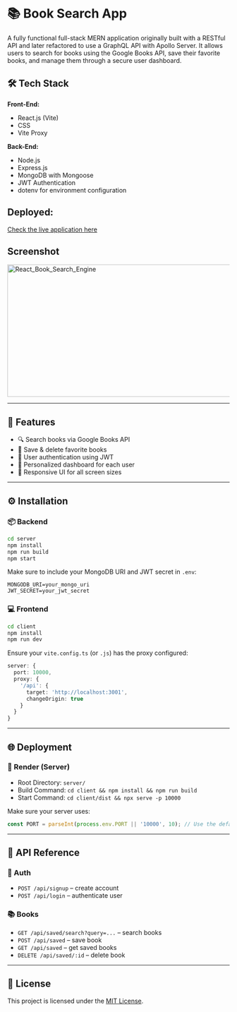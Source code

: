 
# 📚 Book Search App

A fully functional full-stack MERN application originally built with a RESTful API and later refactored to use a GraphQL API with Apollo Server. It allows users to search for books using the Google Books API, save their favorite books, and manage them through a secure user dashboard.

## 🛠️ Tech Stack

**Front-End:**
- React.js (Vite)
- CSS
- Vite Proxy

**Back-End:**
- Node.js
- Express.js
- MongoDB with Mongoose
- JWT Authentication
- dotenv for environment configuration

## Deployed:
[Check the live application here](https://book-search-app-ft8h.onrender.com)


## Screenshot
  <img src="./client/public/Home.png" alt="React_Book_Search_Engine" width="600" height="300">

---

## 🚀 Features

- 🔍 Search books via Google Books API
- 💾 Save & delete favorite books
- 🔐 User authentication using JWT
- 👤 Personalized dashboard for each user
- 📱 Responsive UI for all screen sizes

---

## ⚙️ Installation

### 📦 Backend

```bash
cd server
npm install
npm run build
npm start
```

Make sure to include your MongoDB URI and JWT secret in `.env`:

```
MONGODB_URI=your_mongo_uri
JWT_SECRET=your_jwt_secret
```

### 💻 Frontend

```bash
cd client
npm install
npm run dev
```

Ensure your `vite.config.ts` (or `.js`) has the proxy configured:

```ts
server: {
  port: 10000,
  proxy: {
    '/api': {
      target: 'http://localhost:3001',
      changeOrigin: true
    }
  }
}
```

---

## 🌐 Deployment

### 🔧 Render (Server)

- Root Directory: `server/`
- Build Command: `cd client && npm install && npm run build`
- Start Command: `cd client/dist && npx serve -p 10000`

Make sure your server uses:

```ts
const PORT = parseInt(process.env.PORT || '10000', 10); // Use the default Render port
```

---

## 🧪 API Reference

### 🔑 Auth

- `POST /api/signup` – create account
- `POST /api/login` – authenticate user

### 📚 Books

- `GET /api/saved/search?query=...` – search books
- `POST /api/saved` – save book
- `GET /api/saved` – get saved books
- `DELETE /api/saved/:id` – delete book

---

## 📄 License

This project is licensed under the [MIT License](LICENSE).
